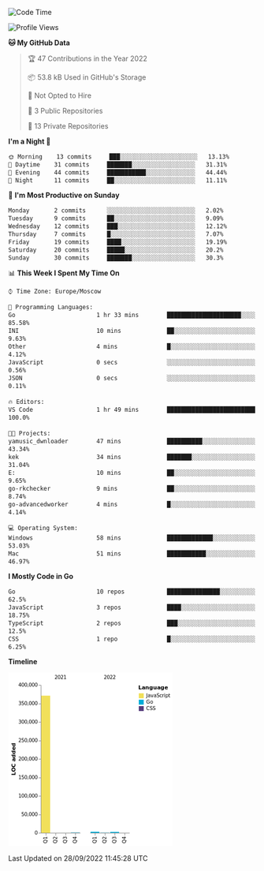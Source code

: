 <!--START_SECTION:waka-->
![Code Time](http://img.shields.io/badge/Code%20Time-412%20hrs%2056%20mins-blue)

![Profile Views](http://img.shields.io/badge/Profile%20Views-0-blue)

**🐱 My GitHub Data** 

> 🏆 47 Contributions in the Year 2022
 > 
> 📦 53.8 kB Used in GitHub's Storage 
 > 
> 🚫 Not Opted to Hire
 > 
> 📜 3 Public Repositories 
 > 
> 🔑 13 Private Repositories  
 > 
**I'm a Night 🦉** 

```text
🌞 Morning    13 commits     ███░░░░░░░░░░░░░░░░░░░░░░   13.13% 
🌆 Daytime    31 commits     ███████░░░░░░░░░░░░░░░░░░   31.31% 
🌃 Evening    44 commits     ███████████░░░░░░░░░░░░░░   44.44% 
🌙 Night      11 commits     ██░░░░░░░░░░░░░░░░░░░░░░░   11.11%

```
📅 **I'm Most Productive on Sunday** 

```text
Monday       2 commits      ░░░░░░░░░░░░░░░░░░░░░░░░░   2.02% 
Tuesday      9 commits      ██░░░░░░░░░░░░░░░░░░░░░░░   9.09% 
Wednesday    12 commits     ███░░░░░░░░░░░░░░░░░░░░░░   12.12% 
Thursday     7 commits      █░░░░░░░░░░░░░░░░░░░░░░░░   7.07% 
Friday       19 commits     ████░░░░░░░░░░░░░░░░░░░░░   19.19% 
Saturday     20 commits     █████░░░░░░░░░░░░░░░░░░░░   20.2% 
Sunday       30 commits     ███████░░░░░░░░░░░░░░░░░░   30.3%

```


📊 **This Week I Spent My Time On** 

```text
⌚︎ Time Zone: Europe/Moscow

💬 Programming Languages: 
Go                       1 hr 33 mins        █████████████████████░░░░   85.58% 
INI                      10 mins             ██░░░░░░░░░░░░░░░░░░░░░░░   9.63% 
Other                    4 mins              █░░░░░░░░░░░░░░░░░░░░░░░░   4.12% 
JavaScript               0 secs              ░░░░░░░░░░░░░░░░░░░░░░░░░   0.56% 
JSON                     0 secs              ░░░░░░░░░░░░░░░░░░░░░░░░░   0.11%

🔥 Editors: 
VS Code                  1 hr 49 mins        █████████████████████████   100.0%

🐱‍💻 Projects: 
yamusic_dwnloader        47 mins             ██████████░░░░░░░░░░░░░░░   43.34% 
kek                      34 mins             ███████░░░░░░░░░░░░░░░░░░   31.04% 
E:                       10 mins             ██░░░░░░░░░░░░░░░░░░░░░░░   9.65% 
go-rkchecker             9 mins              ██░░░░░░░░░░░░░░░░░░░░░░░   8.74% 
go-advancedworker        4 mins              █░░░░░░░░░░░░░░░░░░░░░░░░   4.14%

💻 Operating System: 
Windows                  58 mins             █████████████░░░░░░░░░░░░   53.03% 
Mac                      51 mins             ███████████░░░░░░░░░░░░░░   46.97%

```

**I Mostly Code in Go** 

```text
Go                       10 repos            ███████████████░░░░░░░░░░   62.5% 
JavaScript               3 repos             ████░░░░░░░░░░░░░░░░░░░░░   18.75% 
TypeScript               2 repos             ███░░░░░░░░░░░░░░░░░░░░░░   12.5% 
CSS                      1 repo              █░░░░░░░░░░░░░░░░░░░░░░░░   6.25%

```


**Timeline**

![Chart not found](https://raw.githubusercontent.com/jeezft/jeezft/main/charts/bar_graph.png) 


 Last Updated on 28/09/2022 11:45:28 UTC
<!--END_SECTION:waka-->
